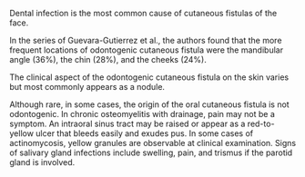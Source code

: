Dental infection is the most common cause of cutaneous fistulas of the face.

In the series of Guevara-Gutierrez et al., the authors found that the more frequent locations of odontogenic cutaneous fistula were the mandibular angle (36%), the chin (28%), and the cheeks (24%).

The clinical aspect of the odontogenic cutaneous fistula on the skin varies but most commonly appears as a nodule.

Although rare, in some cases, the origin of the oral cutaneous fistula is not odontogenic. In chronic osteomyelitis with drainage, pain may not be a symptom. An intraoral sinus tract may be raised or appear as a red-to-yellow ulcer that bleeds easily and exudes pus. In some cases of actinomycosis, yellow granules are observable at clinical examination. Signs of salivary gland infections include swelling, pain, and trismus if the parotid gland is involved.